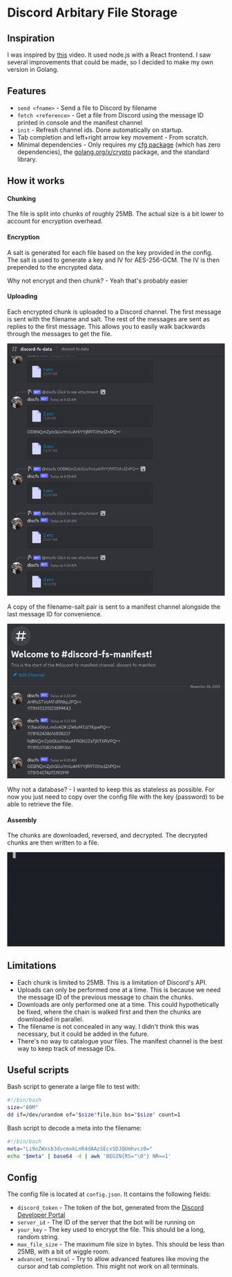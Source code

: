 # Discord Arbitary File Storage
## Inspiration
I was inspired by [this](https://www.youtube.com/watch?v=c_arQ-6ElYI) video. It used node.js with a React frontend. I saw several improvements that could be made, so I decided to make my own version in Golang.

## Features
- `send <fname>` - Send a file to Discord by filename
- `fetch <reference>` - Get a file from Discord using the message ID printed in console and the manifest channel
- `init` - Refresh channel ids. Done automatically on startup.
- Tab completion and left+right arrow key movement - From scratch.
- Minimal dependencies - Only requires my [cfg package](https://github.com/0mlml/cfgparser) (which has zero dependencies), the [golang.org/x/crypto](https://pkg.go.dev/golang.org/x/crypto) package, and the standard library.
## How it works
#### Chunking
The file is split into chunks of roughly 25MB. The actual size is a bit lower to account for encryption overhead. 
#### Encryption
A salt is generated for each file based on the key provided in the config. The salt is used to generate a key and IV for AES-256-GCM. The IV is then prepended to the encrypted data.

Why not encrypt and then chunk? - Yeah that's probably easier
#### Uploading
Each encrypted chunk is uploaded to a Discord channel. The first message is sent with the filename and salt. The rest of the messages are sent as replies to the first message. This allows you to easily walk backwards through the messages to get the file.

![Data](https://github.com/0mlml/discord-fs/blob/main/.github/fs-data-ss.png)

A copy of the filename-salt pair is sent to a manifest channel alongside the last message ID for convenience.

![Manifest](https://github.com/0mlml/discord-fs/blob/main/.github/fs-manifest-ss.png)

Why not a database? - I wanted to keep this as stateless as possible. For now you just need to copy over the config file with the key (password) to be able to retrieve the file.
#### Assembly 
The chunks are downloaded, reversed, and decrypted. The decrypted chunks are then written to a file.

![Demo](https://github.com/0mlml/discord-fs/blob/main/.github/demo.gif)

## Limitations
- Each chunk is limited to 25MB. This is a limitation of Discord's API.
- Uploads can only be performed one at a time. This is because we need the message ID of the previous message to chain the chunks.
- Downloads are only performed one at a time. This could hypothetically be fixed, where the chain is walked first and then the chunks are downloaded in parallel.
- The filename is not concealed in any way. I didn't think this was necessary, but it could be added in the future.
- There's no way to catalogue your files. The manifest channel is the best way to keep track of message IDs. 
## Useful scripts
Bash script to generate a large file to test with:
```bash
#!/bin/bash
size="80M"
dd if=/dev/urandom of="$size"file.bin bs="$size" count=1
```
Bash script to decode a meta into the filename:
```bash
#!/bin/bash
meta="Li9oZWxsb3dvcmxkLnR4dAAzSEcxSDJQUmhvcz0="
echo "$meta" | base64 -d | awk 'BEGIN{RS="\0"} NR==1'
```
## Config
The config file is located at `config.json`. It contains the following fields:
- `discord_token` - The token of the bot, generated from the [Discord Developer Portal](https://discord.com/developers/applications)
- `server_id` - The ID of the server that the bot will be running on
- `your_key` - The key used to encrypt the file. This should be a long, random string. 
- `max_file_size` - The maximum file size in bytes. This should be less than 25MB, with a bit of wiggle room.
- `advanced_terminal` - Try to allow advanced features like moving the cursor and tab completion. This might not work on all terminals.